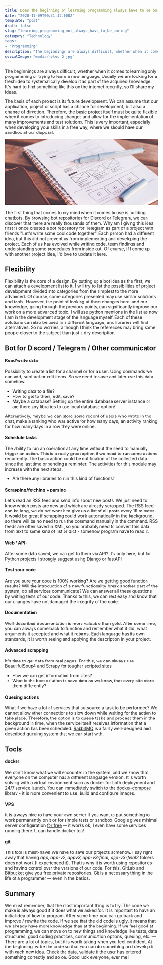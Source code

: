 ```yaml
---
title: Does the beginning of learning programming always have to be boring?
date: "2020-11-09T00:31:12.000Z"
template: "post"
draft: false
slug: "learning_programming_not_always_have_to_be_boring"
category: "Technology"
tags:
- "Programming"
description: "The beginnings are always difficult, whether when it comes to learning programming or trying to learn a new language. Usually we are looking for a fresh idea to systematically develop it as part of the acquired knowledge. It's hard to find something like this on the internet recently, so I'll share my ideas."
socialImage: "media/notes-2.jpg"
---
```


The beginnings are always difficult, whether when it comes to learning only programming or trying to learn a new language. Usually we are looking for a fresh idea to systematically develop it as part of the acquired knowledge. It's hard to find something like this on the internet recently, so I'll share my ideas.

The basis of each project is its future development. We can assume that our application, project or script has a chance for development, but also a change of direction. Therefore, the basic project itself must be quite flexible when it comes to introducing changes and allow for the implementation of many improvements and test solutions. This is very important, especially when developing your skills in a free way, where we should have our sandbox at our disposal.

![Finding flexible base project](/media/notes-2.jpg)

The first thing that comes to my mind when it comes to use is building chatbots. By browsing bot repositories for Discord or Telegram, we can discover that there are really thousands of them. Why am I giving this idea first? I once created a bot repository for Telegram as part of a project with friends "Let's write some cool code together". Each person had a different idea, but this did not prevent us from implementing and developing the project. Each of us has evolved while writing code, team findings and understanding some procedures from inside out. Of course, if I come up with another project idea, I'd love to update it here.

## Flexibility
Flexibility is the core of a design. By putting up a bot idea as the first, we can attach a development list to it. I will try to list the possibilities of project development divided into categories from the simplest to the more advanced. Of course, some categories presented may use similar solutions and tools. However, the point of looking at them changes here, and our knowledge, going through the previous points, can significantly improve our work on a more advanced topic. I will use python mentions in the list as now I am in the development stage of the language myself. Each of these solutions can also be used in a different language, and libraries will find alternatives. So no worries, although I think the references may bring some people closer to the subject than just a dry description.

## Bot for Discord / Telegram / Other communicator

#### Read/write data
Possibility to create a list for a channel or for a user. Using commands we can add, subtract or edit items.
So we need to save and later use this data somehow.
- Writing data to a file?
- How to get to them, edit, save?
- Maybe a database? Setting up the entire database server instance or are there any libraries to use local database option?

Alternatively, maybe we can store some record of users who wrote in the chat, make a ranking who was active for how many days, an activity ranking for how many days in a row they were online.

#### Schedule tasks
The ability to run an operation at any time without the need to manually trigger an action. This is a really great option if we need to run some actions recurrently. The basic action could be notification of the collected data since the last time or sending a reminder. The activities for this module may increase with the next steps.
- Are there any libraries to run this kind of functions?

#### Scrapping/fetching + parsing
Let's read an RSS feed and send info about new posts. We just need to know which posts are new and which are already scrapped. The RSS feed can be long, we do not want it to give us a list of all posts every 15 minutes. It would be great if scrapping could work automatically in the background, so there will be no need to run the command manually in the command. RSS feeds are often saved in XML, so you probably need to convert this data from text to some kind of list or dict - somehow program have to read it.

#### Web / API:
After some data saved, we can get to them via API? It's only here, but for Python projects i strongly suggest using Django or fastAPI

#### Test your code
Are you sure your code is 100% working? Are we getting good function results? Will the introduction of a new functionality break another part of the system, do all services communicate? We can answer all these questions by writing tests of our code. Thanks to this, we can rest easy and know that our changes have not damaged the integrity of the code.

#### Documentation
Well-described documentation is more valuable than gold. After some time, you can always come back to function and remember what it did, what arguments it accepted and what it returns. Each language has its own standards, it is worth seeing and applying the description in your project.

#### Advanced scrapping
It's time to get data from real pages. For this, we can always use BeautifulSoup4 and Scrapy for tougher scripted sites
- How we can get information from sites?
- What is the best solution to save data as we know, that every site store them differently?

#### Queuing actions
What if we have a lot of services that outsource a task to be performed? We cannot allow other connections to slow down while waiting for the action to take place. Therefore, the option is to queue tasks and process them in the background in time, when the service itself receives information that a given action has been scheduled. [RabbitMQ](https://www.rabbitmq.com/) is a fairly well-designed and described queuing system that we can start with.

## Tools

#### docker
We don't know what we will encounter in the system, and we know that everyone on the computer has a different language version. It is worth solving with a virtual environment such as docker for both deployment and 24/7 service launch. You can immediately switch to the [docker-compose](https://docs.docker.com/compose/) library - it is more convenient to use, build and configure images.

#### VPS
It is always nice to have your own server if you want to put something to work permanently on it or for simple tests or sandbox. Google gives minimal server configuration [for free](https://cloud.google.com/free/) — it works ok, I even have some services running there. It can handle docker too!

#### git
This tool is must-have! We have to save our projects somehow. I say right away that having _app, app-v2, appv3, app-v3-final, app-v3-final2_ folders does not work (I experienced it). That is why it is worth using repositories and having control over the versions of our code. For this, [GitLab](https://gitlab.com) and [Bitbucket](https://bitbucket.org) give you free private repositories. Git is a necessary thing in the life of a programmer — even in the basics.

## Summary
We must remember, that the most important thing is to try. The code we make is always good if it does what we asked for. It is important to have an initial idea of ​​how to program. After some time, you can go back and improve / rewrite the code. If we see that the old code is ugly, it means that we already have more knowledge than at the beginning. If we feel good at programming, we can move on to new things and knowledge like tests, data structures, good coding practices, communication options, queuing, etc. — There are a lot of topics, but it is worth taking when you feel confident. At the beginning, write the code so that you can do something and develop it with each new idea. Check the data, validate if the user has entered something correctly and so on. Good luck everyone, ever me!